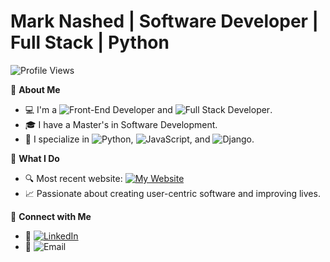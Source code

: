 # Mark Nashed | Software Developer | Full Stack | Python

![Profile Views](https://shields.io/badge/Profile%20Views-100-blue)

🌟 **About Me**
- 💻 I'm a ![Front-End Developer](https://img.shields.io/badge/Front--End%20Developer-blue)
  and ![Full Stack Developer](https://img.shields.io/badge/Full--Stack%20Developer-green).
- 🎓 I have a Master's in Software Development.
- 🚀 I specialize in ![Python](https://img.shields.io/badge/Python-3776AB?logo=python&logoColor=white),
  ![JavaScript](https://img.shields.io/badge/JavaScript-F7DF1E?logo=javascript&logoColor=black),
  and ![Django](https://img.shields.io/badge/Django-092E20?logo=django&logoColor=white).

🌟 **What I Do**
- 🔍 Most recent website: [![My Website](https://img.shields.io/badge/My%20Website-Visit-brightgreen)](https://www.subcleaners.com)
- 📈 Passionate about creating user-centric software and improving lives.

🌟 **Connect with Me**
- 💼 [![LinkedIn](https://img.shields.io/badge/LinkedIn-Connect-blue?logo=linkedin)](https://linkedin.com/in/mark-nashed-7b7778233/)
- 📧 ![Email](https://img.shields.io/badge/Email-markmnashed@gmail.com-red?logo=gmail)
